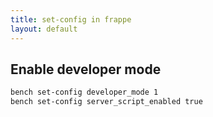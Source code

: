 ```yaml
---
title: set-config in frappe
layout: default
---
```


## Enable developer mode
```bash
bench set-config developer_mode 1
bench set-config server_script_enabled true
```
